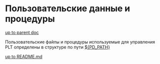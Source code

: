 # <userdata> <fiches> <solvendum> Пользовательские данные и процедуры

[up to parent doc](../solvendum.md)

Пользовательские файлы и процедуры используемые для управления PLT определены в структуре по пути [<pdpath> <DATA> <const> ${PD_PATH}](../DATA/consts/pdpath.md)

[up to README.md](../../../README.md)